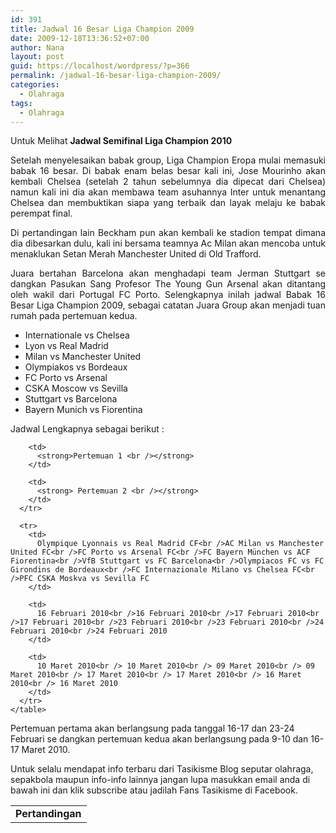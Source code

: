 ```yaml
---
id: 391
title: Jadwal 16 Besar Liga Champion 2009
date: 2009-12-18T13:36:52+07:00
author: Nana
layout: post
guid: https://localhost/wordpress/?p=366
permalink: /jadwal-16-besar-liga-champion-2009/
categories:
  - Olahraga
tags:
  - Olahraga
---
```

<div>
  <p>
    Untuk Melihat <strong>Jadwal Semifinal Liga Champion 2010</strong>
  </p>
  
  <p style="text-align: justify;">
    Setelah menyelesaikan babak group, Liga Champion Eropa mulai memasuki babak 16 besar. Di babak enam belas besar kali ini, Jose Mourinho akan kembali Chelsea (setelah 2 tahun sebelumnya dia dipecat dari Chelsea) namun kali ini dia akan membawa team asuhannya Inter untuk menantang Chelsea dan membuktikan siapa yang terbaik dan layak melaju ke babak perempat final.
  </p>
  
  <p style="text-align: justify;">
    Di pertandingan lain Beckham pun akan kembali ke stadion tempat dimana dia dibesarkan dulu, kali ini bersama teamnya Ac Milan akan mencoba untuk menaklukan Setan Merah Manchester United di Old Trafford.
  </p>
  
  <p style="text-align: justify;">
    Juara bertahan Barcelona akan menghadapi team Jerman Stuttgart se dangkan Pasukan Sang Profesor The Young Gun Arsenal akan ditantang oleh wakil dari Portugal FC Porto. Selengkapnya inilah jadwal Babak 16 Besar Liga Champion 2009, sebagai catatan Juara Group akan menjadi tuan rumah pada pertemuan kedua.
  </p>
  
  <ul>
    <li>
      Internationale vs Chelsea
    </li>
    <li>
      Lyon vs Real Madrid
    </li>
    <li>
      Milan vs Manchester United
    </li>
    <li>
      Olympiakos vs Bordeaux
    </li>
    <li>
      FC Porto vs Arsenal
    </li>
    <li>
      CSKA Moscow vs Sevilla
    </li>
    <li>
      Stuttgart vs Barcelona
    </li>
    <li>
      Bayern Munich vs Fiorentina
    </li>
  </ul>
  
  <div>
    Jadwal Lengkapnya sebagai berikut :
  </div>
  
  <div>
    <table border="0">
      <tr>
        <td>
          <strong>Pertandingan</strong>
        </td>
        
        <td>
          <strong>Pertemuan 1 <br /></strong>
        </td>
        
        <td>
          <strong> Pertemuan 2 <br /></strong>
        </td>
      </tr>
      
      <tr>
        <td>
          Olympique Lyonnais vs Real Madrid CF<br />AC Milan vs Manchester United FC<br />FC Porto vs Arsenal FC<br />FC Bayern München vs ACF Fiorentina<br />VfB Stuttgart vs FC Barcelona<br />Olympiacos FC vs FC Girondins de Bordeaux<br />FC Internazionale Milano vs Chelsea FC<br />PFC CSKA Moskva vs Sevilla FC
        </td>
        
        <td>
          16 Februari 2010<br />16 Februari 2010<br />17 Februari 2010<br />17 Februari 2010<br />23 Februari 2010<br />23 Februari 2010<br />24 Februari 2010<br />24 Februari 2010
        </td>
        
        <td>
          10 Maret 2010<br /> 10 Maret 2010<br /> 09 Maret 2010<br /> 09 Maret 2010<br /> 17 Maret 2010<br /> 17 Maret 2010<br /> 16 Maret 2010<br /> 16 Maret 2010
        </td>
      </tr>
    </table>
  </div>
  
  <p>
    Pertemuan pertama akan berlangsung pada tanggal 16-17 dan 23-24 Februari se dangkan pertemuan kedua akan berlangsung pada 9-10 dan 16-17 Maret 2010.
  </p>
  
  <p>
    Untuk selalu mendapat info terbaru dari Tasikisme Blog seputar olahraga, sepakbola maupun info-info lainnya jangan lupa masukkan email anda di bawah ini dan klik subscribe atau jadilah Fans Tasikisme di Facebook.
  </p></p>
</div>